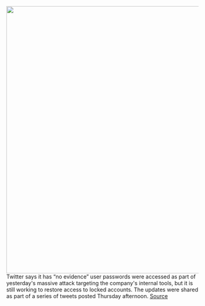 <img src='https://cdn.vox-cdn.com/thumbor/7w4OUA53wFEHHqn6wVTXdftlffQ=/0x0:2040x1360/1200x800/filters:focal(857x517:1183x843)/cdn.vox-cdn.com/uploads/chorus_image/image/67068573/acastro_200715_1777_twitter_0004.0.0.jpg' width='700px' /><br/>
Twitter says it has “no evidence” user passwords were accessed as part of yesterday's massive attack targeting the company's internal tools, but it is still working to restore access to locked accounts. The updates were shared as part of a series of tweets posted Thursday afternoon.
<a href='https://www.theverge.com/2020/7/16/21327521/twitter-hack-passwords-locked-accounts-restore-access'> Source <a/>